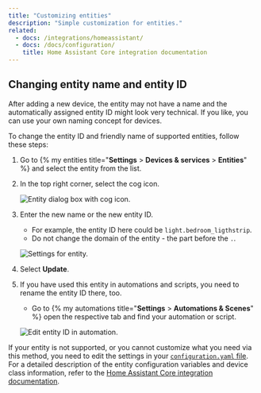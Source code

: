 ```yaml
---
title: "Customizing entities"
description: "Simple customization for entities."
related:
  - docs: /integrations/homeassistant/
  - docs: /docs/configuration/
    title: Home Assistant Core integration documentation
---
```


## Changing entity name and entity ID

After adding a new device, the entity may not have a name and the automatically assigned entity ID might look very technical. If you like, you can use your own naming concept for devices.

To change the entity ID and friendly name of supported entities, follow these steps:

1. Go to {% my entities title="**Settings** > **Devices & services** > **Entities**" %} and select the entity from the list.
2. In the top right corner, select the cog icon.

   ![Entity dialog box with cog icon.](/images/docs/configuration/customizing-entity-dialog.png)

3. Enter the new name or the new entity ID.
   - For example, the entity ID here could be `light.bedroom_ligthstrip`.
   - Do not change the domain of the entity - the part before the `.`.

   ![Settings for entity.](/images/docs/configuration/customizing-entity.png)

4. Select **Update**.
5. If you have used this entity in automations and scripts, you need to rename the entity ID there, too.
   - Go to {% my automations title="**Settings** > **Automations & Scenes**" %} open the respective tab and find your automation or script.

   ![Edit entity ID in automation.](/images/docs/configuration/edit_entity-id_in_automation.png)

If your entity is not supported, or you cannot customize what you need via this method, you need to edit the settings in your [`configuration.yaml` file](/docs/configuration/). For a detailed description of the entity configuration variables and device class information, refer to the [Home Assistant Core integration documentation](/integrations/homeassistant/).
